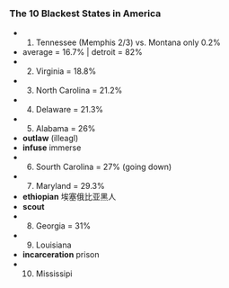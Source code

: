 ### The 10 Blackest States in America
* 1. Tennessee (Memphis 2/3) vs. Montana only 0.2%
* average = 16.7% | detroit = 82%
* 2. Virginia = 18.8%
* 3. North Carolina = 21.2%
* 4. Delaware = 21.3%
* 5. Alabama = 26%
* **outlaw** (illeagl)
* **infuse** immerse
* 6. Sourth Carolina = 27% (going down)
* 7. Maryland = 29.3%
* **ethiopian** 埃塞俄比亚黑人
* **scout**
* 8. Georgia = 31%
* 9. Louisiana
* **incarceration** prison
* 10. Mississipi